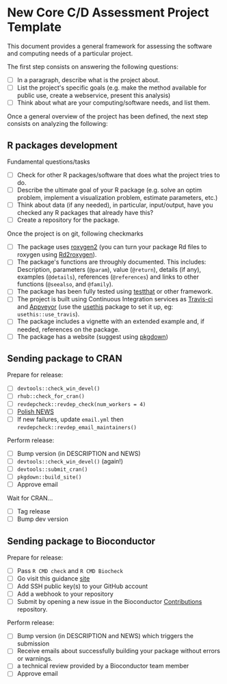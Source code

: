 # New Core C/D Assessment Project Template

This document provides a general framework for assessing the software and computing needs of a particular project.

The first step consists on answering the following questions:

- [ ] In a paragraph, describe what is the project about.
- [ ] List the project's specific goals (e.g. make the method available for public use, create a webservice, present this analysis)
- [ ] Think about what are your computing/software needs, and list them.

Once a general overview of the project has been defined, the next step consists on analyzing the following:

## R packages development

Fundamental questions/tasks

- [ ] Check for other R packages/software that does what the project tries to do.
- [ ] Describe the ultimate goal of your R package (e.g. solve an optim problem, implement a visualization problem, estimate parameters, etc.)
- [ ] Think about data (if any needed), in particular, input/output, have you checked any R packages that already have this?
- [ ] Create a repository for the package.

Once the project is on git, following checkmarks

- [ ] The package uses [roxygen2](https://cran.r-project.org/package=roxygen2) (you can turn your package Rd files to roxygen using [Rd2roxygen](https://cran.r-project.org/package=Rd2roxygen)).
- [ ] The package's functions are throughly documented. This includes: Description, parameters (`@param`), value (`@return`), details (if any), examples (`@details`), references (`@references`) and links to other functions (`@seealso`, and `@family`).
- [ ] The package has been fully tested using [testthat](https://cran.r-project.org/package=testthat) or other framework.
- [ ] The project is built using Continuous Integration services as [Travis-ci](https://travis-ci.org) and [Appveyor](https://ci.appveyor.com/) (use the [usethis](http://usethis.r-lib.org/) package to set it up, eg: `usethis::use_travis`).
- [ ] The package includes a vignette with an extended example and, if needed, references on the package.
- [ ] The package has a website (suggest using [pkgdown](https://pkgdown.r-lib.org))

## Sending package to CRAN

Prepare for release:

* [ ] `devtools::check_win_devel()`
* [ ] `rhub::check_for_cran()`
* [ ] `revdepcheck::revdep_check(num_workers = 4)`
* [ ] [Polish NEWS](http://style.tidyverse.org/news.html#before-release)
* [ ] If new failures, update `email.yml` then `revdepcheck::revdep_email_maintainers()`

Perform release:

* [ ] Bump version (in DESCRIPTION and NEWS)
* [ ] `devtools::check_win_devel()` (again!)
* [ ] `devtools::submit_cran()`
* [ ] `pkgdown::build_site()`
* [ ] Approve email

Wait for CRAN...

* [ ] Tag release
* [ ] Bump dev version

## Sending package to Bioconductor

Prepare for release:

* [ ] Pass `R CMD check` and `R CMD Biocheck`
* [ ] Go visit this guidance [site](https://github.com/Bioconductor/Contributions)
* [ ] Add SSH public key(s) to your GitHub account
* [ ] Add a webhook to your repository
* [ ] Submit by opening a new issue in the Bioconductor [Contributions](https://github.com/Bioconductor/Contributions/issues/new) repository.

Perform release:

* [ ] Bump version (in DESCRIPTION and NEWS) which triggers the submission
* [ ] Receive emails about successfully building your package without errors or warnings. 
* [ ] a technical review provided by a Bioconductor team member 
* [ ] Approve email
